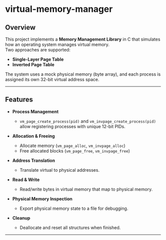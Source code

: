 # virtual-memory-manager

## Overview
This project implements a **Memory Management Library** in C that simulates how an operating system manages virtual memory.  
Two approaches are supported:
- **Single-Layer Page Table**
- **Inverted Page Table**

The system uses a mock physical memory (byte array), and each process is assigned its own 32-bit virtual address space.

---

## Features
- **Process Management**
  - `vm_page_create_process(pid)` and `vm_invpage_create_process(pid)` allow registering processes with unique 12-bit PIDs.  

- **Allocation & Freeing**
  - Allocate memory (`vm_page_alloc`, `vm_invpage_alloc`)  
  - Free allocated blocks (`vm_page_free`, `vm_invpage_free`)  

- **Address Translation**
  - Translate virtual to physical addresses.  

- **Read & Write**
  - Read/write bytes in virtual memory that map to physical memory.  

- **Physical Memory Inspection**
  - Export physical memory state to a file for debugging.  

- **Cleanup**
  - Deallocate and reset all structures when finished.

---
